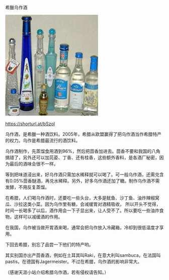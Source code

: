 希臘乌作酒


![希臘乌作酒](https://github.com/ywangnccu/ywang/blob/main/images/OUZO.jpg)

https://shorturl.at/bSzoI

乌作酒，是希臘一种酒饮料。2005年，希腊从欧盟赢得了把乌作酒当作希腊特产的权力。乌作是希腊最流行的酒饮料。

乌作酒制作，先蒸馏食用酒到96%，然后把茴香加进去。茴香不要和我国的八角搞错了，另外还可以加芫荽、丁香、还有桂香，这些额外香料，是各酒厂秘密，因为最后的酒味会很不一样。

等到把味道浸出来，好乌作酒只需加水稀释就可以喝了。可一般乌作酒，还需兑含有0.05%茴香醚酒，再兑水稀释。另外，好多乌作酒还加了糖。制作乌作酒不需发酵，不用反复蒸馏。

在希腊，人们喝乌作酒时，还要吃一些头台，大多是鱿鱼、沙丁鱼、油炸辣椒窝瓜、沙拉这类小菜。因为乌作里有糖，会减缓胃对酒精吸收，
所以开头不觉得，时间一长喝多了以后，酒作用会一下子显出来，让人受不了。所以要吃一些油炸食物，这样可以减缓酒的作用。

在我国，乌作被当做开胃酒来喝，通常会把乌作放入冷藏箱，冷却到很低温度才享用。

下回去希腊，别忘了品尝一下他们的特产哟。

其实别国亦出产茴香酒，例如在土耳其叫Raki，在意大利叫sambuca，在法国叫pastis，在德国有Jagermeister。不过在希腊，乌作酒的影响非常大。


（感谢天涯小站介绍希腊乌作酒，若有侵权请告知。）
